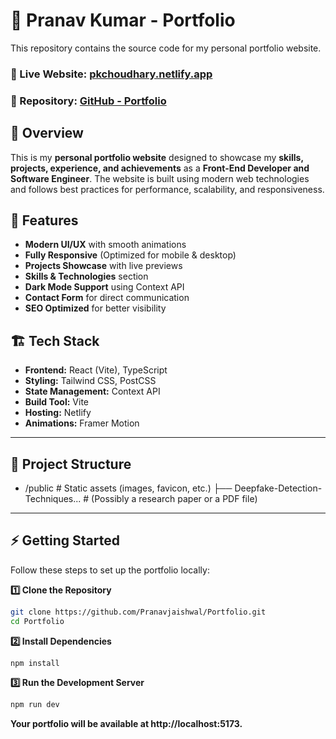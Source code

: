 # 🚀 Pranav Kumar - Portfolio
This repository contains the source code for my personal portfolio website.
### 🔗 Live Website: [pkchoudhary.netlify.app](https://pkchoudhary.netlify.app/)
### 📂 Repository: [GitHub - Portfolio](https://github.com/Pranavjaishwal/Portfolio)

## 📌 Overview
This is my **personal portfolio website** designed to showcase my **skills, projects, experience, and achievements** as a **Front-End Developer and Software Engineer**. The website is built using modern web technologies and follows best practices for performance, scalability, and responsiveness.

## 🎨 Features
- **Modern UI/UX** with smooth animations
- **Fully Responsive** (Optimized for mobile & desktop)
- **Projects Showcase** with live previews
- **Skills & Technologies** section
- **Dark Mode Support** using Context API
- **Contact Form** for direct communication
- **SEO Optimized** for better visibility

## 🏗️ Tech Stack
- **Frontend:** React (Vite), TypeScript
- **Styling:** Tailwind CSS, PostCSS
- **State Management:** Context API
- **Build Tool:** Vite
- **Hosting:** Netlify
- **Animations:** Framer Motion

---

## 📂 Project Structure
- /public         # Static assets (images, favicon, etc.)
  ├── Deepfake-Detection-Techniques...  # (Possibly a research paper or a PDF file)


---

## ⚡ Getting Started
Follow these steps to set up the portfolio locally:

**1️⃣ Clone the Repository**
```bash
git clone https://github.com/Pranavjaishwal/Portfolio.git
cd Portfolio
```

**2️⃣ Install Dependencies**
```bash
npm install
```

**3️⃣ Run the Development Server**
```bash
npm run dev
```
**Your portfolio will be available at http://localhost:5173.**

